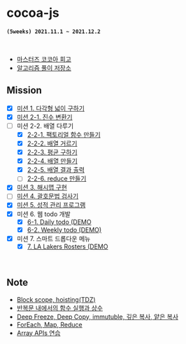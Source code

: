 # **cocoa-js**

**`(5weeks) 2021.11.1 ~ 2021.12.2`**

<br>

- [마스터즈 코코아 회고]()
- [알고리즘 풀이 저장소](https://github.com/mansaout/TIL/tree/main/Algorithm)

## **Mission**

- [x] [미션 1. 다각형 넓이 구하기](mission/mission_01/01_get_area.js)
- [x] [미션 2-1. 진수 변환기](mission/mission_02/02_1_notation.js)
- [ ] 미션 2-2. 배열 다루기
  - [x] [2-2-1. 팩토리얼 함수 만들기](mission/mission_02/02_2_1_factorial.js)
  - [x] [2-2-2. 배열 거르기](mission/mission_02/02_2_2_array.js)
  - [x] [2-2-3. 평균 구하기](mission/mission_02/02_2_3_array.js)
  - [x] [2-2-4. 배열 만들기](mission/mission_02/02_2_4_array.js)
  - [x] [2-2-5. 배열 결과 출력](mission/mission_02/02_2_5_array.js)
  - [ ] [2-2-6. reduce 만들기]()
- [x] [미션 3. 해시맵 구현](mission/mission_03/03_hash_map.js)
- [ ] [미션 4. 괄호문법 검사기]()
- [x] [미션 5. 성적 관리 프로그램](mission/mission_05/05_score_program.js)
- [x] 미션 6. 웹 todo 개발
  - [x] [6-1. Daily todo (DEMO](mission/mission_06/todo_list_ver_today)
  - [x] [6-2. Weekly todo (DEMO)](mission/mission_06/todo_list_ver_week)
- [x] 미션 7. 스마트 드롭다운 메뉴
  - [x] [7. LA Lakers Rosters (DEMO](mission/mission_07/smart_dropdown) 

<br>

## **Note**

- [Block scope, hoisting(TDZ)](note/01_block-scope_hoisting,%20this.md)
- [반복문 내에서의 함수 실행과 상수](note/02_function_in_loops.md)
- [Deep Freeze, Deep Copy, immutuble, 깊은 복사, 얕은 복사](note/03_deep-copy_deep-freezing.md)
- [ForEach, Map, Reduce](note/04_foreach_map_reduce.md)
- [Array APIs 연습](note/05_array_api.md)
